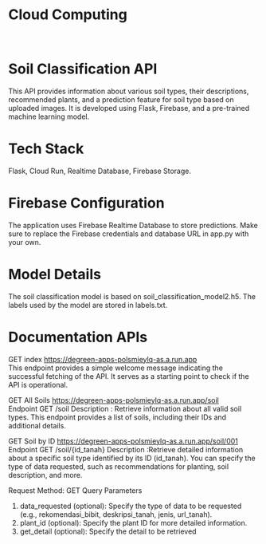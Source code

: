 # **Cloud Computing**
<br>

# **Soil Classification API**
This API provides information about various soil types, their descriptions, recommended plants, and a prediction feature for soil type based on uploaded images. It is developed using Flask, Firebase, and a pre-trained machine learning model.

# **Tech Stack**
Flask, Cloud Run, Realtime Database, Firebase Storage.

# **Firebase Configuration**
The application uses Firebase Realtime Database to store predictions. Make sure to replace the Firebase credentials and database URL in app.py with your own.

# **Model Details**
The soil classification model is based on soil_classification_model2.h5. The labels used by the model are stored in labels.txt.

# **Documentation APIs**
GET index
https://degreen-apps-polsmieylq-as.a.run.app
<br>
This endpoint provides a simple welcome message indicating the successful fetching of the API. It serves as a starting point to check if the API is operational.

GET All Soils
https://degreen-apps-polsmieylq-as.a.run.app/soil
<br>
Endpoint
GET /soil
Description : Retrieve information about all valid soil types. This endpoint provides a list of soils, including their IDs and additional details.

GET Soil by ID
https://degreen-apps-polsmieylq-as.a.run.app/soil/001
<br>
Endpoint
GET /soil/{id_tanah}
Description :Retrieve detailed information about a specific soil type identified by its ID (id_tanah). You can specify the type of data requested, such as recommendations for planting, soil description, and more.

Request
Method: GET
Query Parameters
<ol>
  <li> data_requested (optional): Specify the type of data to be requested (e.g., rekomendasi_bibit, deskripsi_tanah, jenis, url_tanah). </li>
  <li> plant_id (optional): Specify the plant ID for more detailed information. </li>
  <li> get_detail (optional): Specify the detail to be retrieved </li>
</ol>
